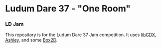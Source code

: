 # Ludum Dare 37 - "One Room"
### LD Jam

This repository is for the Ludum Dare 37 Jam competition. It uses [libGDX](https://github.com/libgdx/libgdx/wiki), [Ashley](https://github.com/libgdx/ashley), and some [Box2D](https://github.com/erincatto/Box2D).
 
